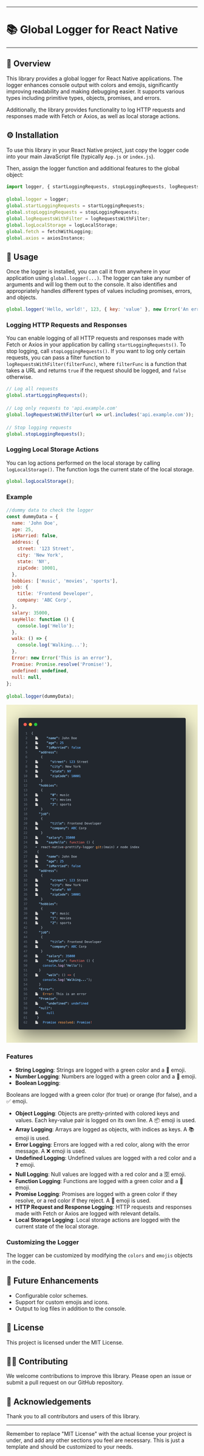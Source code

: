 
---

# 📚 Global Logger for React Native

---

## 🎯 Overview

This library provides a global logger for React Native applications. The logger enhances console output with colors and emojis, significantly improving readability and making debugging easier. It supports various types including primitive types, objects, promises, and errors.

Additionally, the library provides functionality to log HTTP requests and responses made with Fetch or Axios, as well as local storage actions.


## ⚙️ Installation

To use this library in your React Native project, just copy the logger code into your main JavaScript file (typically `App.js` or `index.js`).

Then, assign the logger function and additional features to the global object:

```javascript
import logger, { startLoggingRequests, stopLoggingRequests, logRequestsWithFilter, logLocalStorage, fetchWithLogging, axiosInstance } from 'react-native-prettify-logger';

global.logger = logger;
global.startLoggingRequests = startLoggingRequests;
global.stopLoggingRequests = stopLoggingRequests;
global.logRequestsWithFilter = logRequestsWithFilter;
global.logLocalStorage = logLocalStorage;
global.fetch = fetchWithLogging;
global.axios = axiosInstance;
```

## 🚀 Usage

Once the logger is installed, you can call it from anywhere in your application using `global.logger(...)`. The logger can take any number of arguments and will log them out to the console. It also identifies and appropriately handles different types of values including promises, errors, and objects.

```javascript
global.logger('Hello, world!', 123, { key: 'value' }, new Error('An error occurred!'), Promise.resolve('Promise result!'));
```

### Logging HTTP Requests and Responses

You can enable logging of all HTTP requests and responses made with Fetch or Axios in your application by calling `startLoggingRequests()`. To stop logging, call `stopLoggingRequests()`. If you want to log only certain requests, you can pass a filter function to `logRequestsWithFilter(filterFunc)`, where `filterFunc` is a function that takes a URL and returns `true` if the request should be logged, and `false` otherwise.

```javascript
// Log all requests
global.startLoggingRequests();

// Log only requests to 'api.example.com'
global.logRequestsWithFilter(url => url.includes('api.example.com'));

// Stop logging requests
global.stopLoggingRequests();
```

### Logging Local Storage Actions

You can log actions performed on the local storage by calling `logLocalStorage()`. The function logs the current state of the local storage.

```javascript
global.logLocalStorage();
```

### Example 
```javascript
//dummy data to check the logger
const dummyData = {
  name: 'John Doe',
  age: 25,
  isMarried: false,
  address: {
    street: '123 Street',
    city: 'New York',
    state: 'NY',
    zipCode: 10001,
  },
  hobbies: ['music', 'movies', 'sports'],
  job: {
    title: 'Frontend Developer',
    company: 'ABC Corp',
  },
  salary: 35000,
  sayHello: function () {
    console.log('Hello');
  },
  walk: () => {
    console.log('Walking...');
  },
  Error: new Error('This is an error'),
  Promise: Promise.resolve('Promise!'),
  undefined: undefined,
  null: null,
};

global.logger(dummyData);
```

![Alt Text](./example_output.png)

### Features

- **String Logging**: Strings are logged with a green color and a 📄 emoji.
- **Number Logging**: Numbers are logged with a green color and a 🔢 emoji.
- **Boolean Logging**:

 Booleans are logged with a green color (for true) or orange (for false), and a ✅ emoji.
- **Object Logging**: Objects are pretty-printed with colored keys and values. Each key-value pair is logged on its own line. A 📦 emoji is used.
- **Array Logging**: Arrays are logged as objects, with indices as keys. A 📚 emoji is used.
- **Error Logging**: Errors are logged with a red color, along with the error message. A ❌ emoji is used.
- **Undefined Logging**: Undefined values are logged with a red color and a ❓ emoji.
- **Null Logging**: Null values are logged with a red color and a 🈳 emoji.
- **Function Logging**: Functions are logged with a green color and a 🔧 emoji.
- **Promise Logging**: Promises are logged with a green color if they resolve, or a red color if they reject. A 🤝 emoji is used.
- **HTTP Request and Response Logging**: HTTP requests and responses made with Fetch or Axios are logged with relevant details.
- **Local Storage Logging**: Local storage actions are logged with the current state of the local storage.

### Customizing the Logger

The logger can be customized by modifying the `colors` and `emojis` objects in the code.

## 🔮 Future Enhancements

- Configurable color schemes.
- Support for custom emojis and icons.
- Output to log files in addition to the console.

## 📄 License

This project is licensed under the MIT License.

## 🙋‍♂️ Contributing

We welcome contributions to improve this library. Please open an issue or submit a pull request on our GitHub repository.

## 👏 Acknowledgements

Thank you to all contributors and users of this library.

---

Remember to replace "MIT License" with the actual license your project is under, and add any other sections you feel are necessary. This is just a template and should be customized to your needs.
